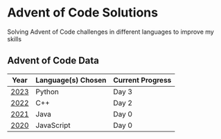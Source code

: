 # Advent of Code Solutions
Solving Advent of Code challenges in different languages to improve my skills 

## Advent of Code Data

| Year |  Language(s) Chosen |  Current Progress  |
|-----|---------------- | --------------- |
[2023](https://github.com/Jdwalli/coding-challenges/tree/master/advent-of-code/2023) | Python | Day 3 |
[2022](https://github.com/Jdwalli/coding-challenges/tree/master/advent-of-code/2022) | C++ | Day 2 |
[2021](https://github.com/Jdwalli/coding-challenges/tree/master/advent-of-code/2021) | Java | Day 0 |
[2020](https://github.com/Jdwalli/coding-challenges/tree/master/advent-of-code/2020) | JavaScript | Day 0 |



 


